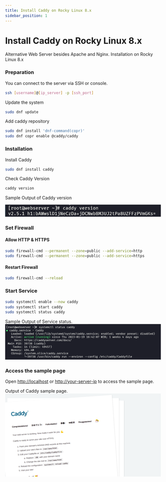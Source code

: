 ```yaml
---
title: Install Caddy on Rocky Linux 8.x
sidebar_position: 1
---
```


# Install Caddy on Rocky Linux 8.x

Alternative Web Server besides Apache and Nginx. Installation on Rocky Linux 8.x

### Preparation
You can connect to the server via SSH or console.
```bash
ssh [username]@[ip_server] -p [ssh_port]
```

Update the system 
```bash
sudo dnf update
```

Add caddy repository
```bash
sudo dnf install 'dnf-command(copr)'
sudo dnf copr enable @caddy/caddy
```


### Installation
Install Caddy
```bash
sudo dnf install caddy
```

Check Caddy Version
```bash
caddy version
```

Sample Output of Caddy version

![Caddy Version Output](./img/caddy-version.png)


### Set Firewall
#### Allow HTTP & HTTPS
```bash
sudo firewall-cmd --permanent --zone=public --add-service=http
sudo firewall-cmd --permanent --zone=public --add-service=https
```

#### Restart Firewall
```bash
sudo firewall-cmd --reload
```

### Start Service
```bash
sudo systemctl enable --now caddy
sudo systemctl start caddy
sudo systemctl status caddy
```

Sample Output of Service status.
![Caddy Status Service Output](./img/caddy-status.png)

### Access the sample page

Open [http://localhost](http://localhost/) or [http://your-server-ip](http://127.0.0.1/) to access the sample page.

Output of Caddy sample page.
![Caddy Sample Page](./img/caddy-sample-page.png)

